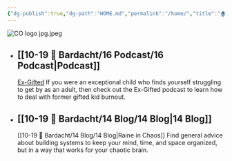 ```yaml
---
{"dg-publish":true,"dg-path":"HOME.md","permalink":"/home/","title":"🏠 HOME","pinned":true,"tags":["gardenEntry"],"noteIcon":"","created":"","updated":""}
---
```



![CO logo jpg.jpeg](/img/user/80-89%20Assets/82%20-%20Photo%20Attachments/CO%20logo%20jpg.jpeg)


- ## [[10-19 💢 Bardacht/16 Podcast/16 Podcast\|Podcast]]
  [Ex-Gifted](https://exgifted.com/)
  If you were an exceptional child who finds yourself struggling to get by as an adult, then check out the Ex-Gifted podcast to learn how to deal with former gifted kid burnout.

- ## [[10-19 💢 Bardacht/14 Blog/14 Blog\|14 Blog]]
  [[10-19 💢 Bardacht/14 Blog/14 Blog\|Raine in Chaos]]
  Find general advice about building systems to keep your mind, time, and space organized, but in a way that works for your chaotic brain.

